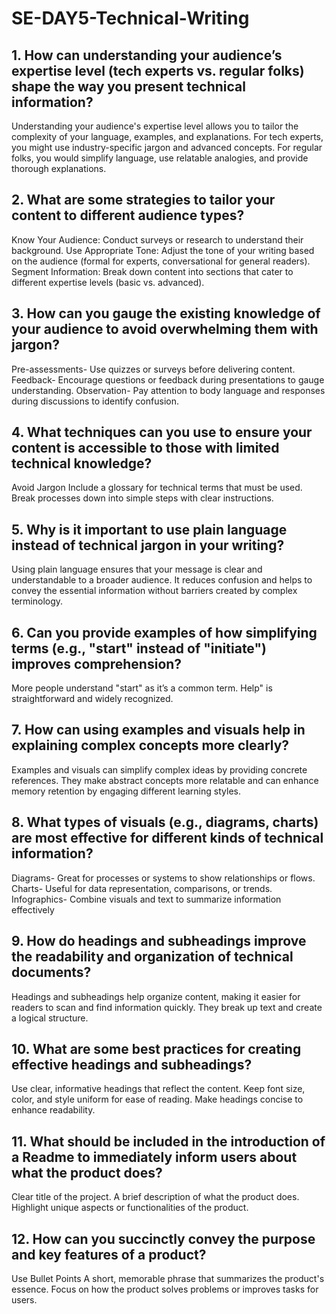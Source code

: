 # SE-DAY5-Technical-Writing
## 1. How can understanding your audience’s expertise level (tech experts vs. regular folks) shape the way you present technical information?
Understanding your audience's expertise level allows you to tailor the complexity of your language, examples, and explanations. For tech experts, you might use industry-specific jargon and advanced concepts. For regular folks, you would simplify language, use relatable analogies, and provide thorough explanations.
## 2. What are some strategies to tailor your content to different audience types?
Know Your Audience: Conduct surveys or research to understand their background.
Use Appropriate Tone: Adjust the tone of your writing based on the audience (formal for experts, conversational for general readers).
Segment Information: Break down content into sections that cater to different expertise levels (basic vs. advanced).

## 3. How can you gauge the existing knowledge of your audience to avoid overwhelming them with jargon?
Pre-assessments- Use quizzes or surveys before delivering content.
Feedback- Encourage questions or feedback during presentations to gauge understanding.
Observation- Pay attention to body language and responses during discussions to identify confusion.
## 4. What techniques can you use to ensure your content is accessible to those with limited technical knowledge?
Avoid Jargon
Include a glossary for technical terms that must be used.
Break processes down into simple steps with clear instructions.
## 5. Why is it important to use plain language instead of technical jargon in your writing?
Using plain language ensures that your message is clear and understandable to a broader audience. It reduces confusion and helps to convey the essential information without barriers created by complex terminology.
## 6. Can you provide examples of how simplifying terms (e.g., "start" instead of "initiate") improves comprehension?
More people understand "start" as it’s a common term.
Help" is straightforward and widely recognized.
## 7. How can using examples and visuals help in explaining complex concepts more clearly?
Examples and visuals can simplify complex ideas by providing concrete references. They make abstract concepts more relatable and can enhance memory retention by engaging different learning styles.
## 8. What types of visuals (e.g., diagrams, charts) are most effective for different kinds of technical information?
Diagrams- Great for processes or systems to show relationships or flows.
Charts- Useful for data representation, comparisons, or trends.
Infographics- Combine visuals and text to summarize information effectively
## 9. How do headings and subheadings improve the readability and organization of technical documents?
Headings and subheadings help organize content, making it easier for readers to scan and find information quickly. They break up text and create a logical structure.
## 10. What are some best practices for creating effective headings and subheadings?
Use clear, informative headings that reflect the content.
Keep font size, color, and style uniform for ease of reading.
Make headings concise to enhance readability.
## 11. What should be included in the introduction of a Readme to immediately inform users about what the product does?
Clear title of the project.
A brief description of what the product does.
Highlight unique aspects or functionalities of the product.
## 12. How can you succinctly convey the purpose and key features of a product?
Use Bullet Points
A short, memorable phrase that summarizes the product's essence.
Focus on how the product solves problems or improves tasks for users.
